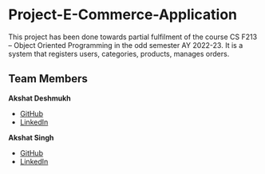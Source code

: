 # Project-E-Commerce-Application

This project has been done towards partial fulfilment of the course CS F213 – Object Oriented Programming in the odd semester AY 2022-23.
It is a system that registers users, categories, products, manages orders.

## Team Members

**Akshat Deshmukh** 
* [GitHub](https://github.com/akshatt-d)
* [LinkedIn](https://www.linkedin.com/in/akshat-deshmukh/)

**Akshat Singh** 
* [GitHub](https://github.com/akshatt-d)
* [LinkedIn](https://www.linkedin.com/in/axatsngh/)
